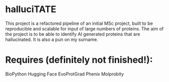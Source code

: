 # halluciTATE

This project is a refactored pipeline of an initial MSc project, built to be reproducible and scalable for input of large numbers of proteins. The aim of the project is to be able to identify AI generated proteins that are hallucinated. It is also a pun on my surname.



# Requires (definitely not finished!):

BioPython
Hugging Face
EvoProtGrad
Phenix Molprobity
